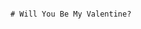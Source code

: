                                                                                     # Will You Be My Valentine?
